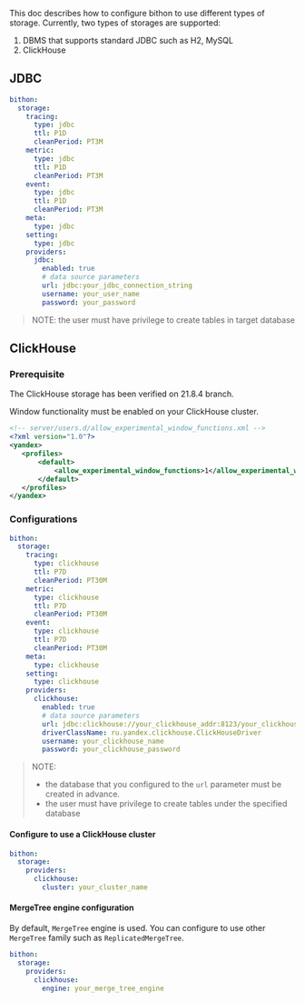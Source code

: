
This doc describes how to configure bithon to use different types of storage.
Currently, two types of storages are supported:
1. DBMS that supports standard JDBC such as H2, MySQL
2. ClickHouse

## JDBC
```yaml
bithon:
  storage:
    tracing:
      type: jdbc
      ttl: P1D
      cleanPeriod: PT3M
    metric:
      type: jdbc
      ttl: P1D
      cleanPeriod: PT3M
    event:
      type: jdbc
      ttl: P1D
      cleanPeriod: PT3M
    meta:
      type: jdbc
    setting:
      type: jdbc
    providers:
      jdbc:
        enabled: true
        # data source parameters
        url: jdbc:your_jdbc_connection_string
        username: your_user_name
        password: your_password
```

> NOTE:
> the user must have privilege to create tables in target database

## ClickHouse

### Prerequisite

The ClickHouse storage has been verified on 21.8.4 branch.

Window functionality must be enabled on your ClickHouse cluster.

```xml
<!-- server/users.d/allow_experimental_window_functions.xml -->
<?xml version="1.0"?>
<yandex>
   <profiles>
       <default>
           <allow_experimental_window_functions>1</allow_experimental_window_functions>
       </default>
   </profiles>
</yandex>
```

### Configurations

```yaml
bithon:
  storage:
    tracing:
      type: clickhouse
      ttl: P7D
      cleanPeriod: PT30M
    metric:
      type: clickhouse
      ttl: P7D
      cleanPeriod: PT30M
    event:
      type: clickhouse
      ttl: P7D
      cleanPeriod: PT30M
    meta:
      type: clickhouse
    setting:
      type: clickhouse
    providers:
      clickhouse:
        enabled: true
        # data source parameters
        url: jdbc:clickhouse://your_clickhouse_addr:8123/your_clickhouse_databases
        driverClassName: ru.yandex.clickhouse.ClickHouseDriver
        username: your_clickhouse_name
        password: your_clickhouse_password
```

> NOTE: 
> - the database that you configured to the `url` parameter must be created in advance.
> - the user must have privilege to create tables under the specified database

#### Configure to use a ClickHouse cluster

```yaml
bithon:
  storage:
    providers:
      clickhouse:
        cluster: your_cluster_name
```

#### MergeTree engine configuration

By default, `MergeTree` engine is used. You can configure to use other `MergeTree` family such as `ReplicatedMergeTree`.

```yaml
bithon:
  storage:
    providers:
      clickhouse:
        engine: your_merge_tree_engine
```
